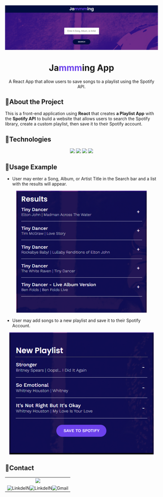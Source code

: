 <!-- PROJECT LOGO -->

![](/public/screenshots/jammmingFolder.png)
<br />


<p align="center">
  <h1 align="center">Ja<span style="color: #6c41ec;">mmm</span>ing App</h1>

  <p align="center">
    A React App that allow users to save songs to a playlist using the Spotify API. 
    <br />
  </p>
</p>


## :memo:About the Project

This is a front-end application using **React** that creates **a Playlist App** with the **Spotify API** to build a website that allows users to search the Spotify library, create a custom playlist, then save it to their Spotify account.


## :wrench:Technologies

<div align="center">
  <img src="https://img.shields.io/badge/-ReactJs-61DAFB?logo=react&logoColor=white&style=for-the-badge">
  <img src="https://img.shields.io/badge/HTML5-E34F26?style=for-the-badge&logo=html5&logoColor=white">
  <img src="https://img.shields.io/badge/CSS3-1572B6?style=for-the-badge&logo=css3&logoColor=white">
  <img src="https://img.shields.io/badge/JavaScript-F7DF1E?style=for-the-badge&logo=javascript&logoColor=black">
</div>

## :art:Usage Example

- User may enter a Song, Album, or Artist Title in the Search bar and a list with the results will appear.

<div align="center"><img src="/public/screenshots/searchResults.png" height="400px"></div>

- User may add songs to a new playlist and save it to their Spotify Account.

<div align="center"><img src="/public/screenshots/playlist.png" height="400px"></div>


## :princess:Contact

<table>
    <tr align="center">
        <td>
            <a href="https://github.com/ANNEBORTOLI" target="_blank">
              <img src="https://avatars.githubusercontent.com/u/62453211?v=4" height="150px">
            </a>
        </td>
    </tr>
    <tr align="center">
        <td>
        <a target="_blank" href="https://github.com/ANNEBORTOLI">
        <img align="left" alt="LinkdeIN" src="https://img.shields.io/badge/GitHub-100000?style=for-the-badge&logo=github&logoColor=white" />
        </a>
        <a target="_blank" href="https://www.linkedin.com/in/anne-bortoli">
        <img align="left" alt="LinkdeIN" src="https://img.shields.io/badge/-LinkedIn-%230077B5?style=for-the-badge&logo=linkedin&logoColor=white" />
        </a>
        <a target="_blank" href="mailto:annebortoli@gmail.com">
        <img align="left" alt="Gmail" src="https://img.shields.io/badge/Gmail-D14836?style=for-the-badge&logo=gmail&logoColor=white" />
        </a>
        </td>
    </tr>
</table>
